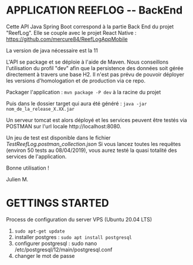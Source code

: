 # APPLICATION REEFLOG -- BackEnd


Cette API Java Spring Boot correspond à la partie Back End du projet "ReefLog".
Elle se couple avec le projet React Native : https://github.com/mercure84/ReefLogAppMobile

La version de java nécessaire est la 11

L'API se package et se déploie à l'aide de Maven.
Nous conseillons l'utilisation du profil "dev" afin que la persistence des données soit gérée directement à travers une base H2.
Il n'est pas prévu de pouvoir déployer les versions d'homologation et de production via ce repo.
 
Packager l'application : `mvn package -P dev` à la racine du projet

Puis dans le dossier target qui aura été généré : `java -jar nom_de_la_release_X.XX.jar `

Un serveur tomcat est alors déployé et les services peuvent être testés via POSTMAN sur l'url locale http://localhost:8080.

Un jeu de test est disponible dans le fichier _TestReefLog.postman_collection.json_
Si vous lancez toutes les requêtes (environ 50 tests au 08/04/2019), vous aurez testé la quasi totalité des services de l'application. 

Bonne utilisation !

Julien M.

# GETTINGS STARTED

Process de configuration du server VPS (Ubuntu 20.04 LTS)
1) `sudo apt-get update`
2) installer postgres : `sudo apt install postgresql` 
3) configurer postgresql : sudo nano /etc/postgresql/12/main/postgresql.conf 
4) changer le mot de passe 